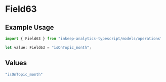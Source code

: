 # Field63

## Example Usage

```typescript
import { Field63 } from "inkeep-analytics-typescript/models/operations";

let value: Field63 = "isOnTopic_month";
```

## Values

```typescript
"isOnTopic_month"
```